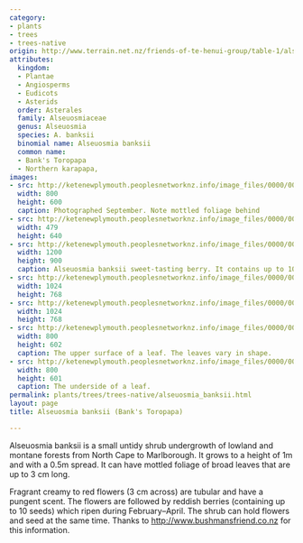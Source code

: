 ```yaml
---
category:
- plants
- trees
- trees-native
origin: http://www.terrain.net.nz/friends-of-te-henui-group/table-1/alseuosmia-banksii-bank-s-toropapa.html
attributes:
  kingdom:
  - Plantae
  - Angiosperms
  - Eudicots
  - Asterids
  order: Asterales
  family: Alseuosmiaceae
  genus: Alseuosmia
  species: A. banksii
  binomial name: Alseuosmia banksii
  common name:
  - Bank's Toropapa
  - Northern karapapa,
images:
- src: http://ketenewplymouth.peoplesnetworknz.info/image_files/0000/0005/0069/Alseuosmia_banksii__Bank_s_Toropapa_.JPG
  width: 800
  height: 600
  caption: Photographed September. Note mottled foliage behind
- src: http://ketenewplymouth.peoplesnetworknz.info/image_files/0000/0005/0074/Alseuosmia_banksii__Bank_s_Toropapa_-001.JPG
  width: 479
  height: 640
- src: http://ketenewplymouth.peoplesnetworknz.info/image_files/0000/0005/1234/Alseuosmia_banksii__Bank_s_Toropapa_-005.JPG
  width: 1200
  height: 900
  caption: Alseuosmia banksii sweet-tasting berry. It contains up to 10 seeds.
- src: http://ketenewplymouth.peoplesnetworknz.info/image_files/0000/0004/4549/Alseuosmia_banksii__Bank_s_Toropapa-006.JPG
  width: 1024
  height: 768
- src: http://ketenewplymouth.peoplesnetworknz.info/image_files/0000/0004/4564/Alseuosmia_banksii__Bank_s_Toropapa-011.JPG
  width: 1024
  height: 768
- src: http://ketenewplymouth.peoplesnetworknz.info/image_files/0000/0005/1229/Alseuosmia_banksii__Bank_s_Toropapa_-003.JPG
  width: 800
  height: 602
  caption: The upper surface of a leaf. The leaves vary in shape.
- src: http://ketenewplymouth.peoplesnetworknz.info/image_files/0000/0004/4559/Alseuosmia_banksii__Bank_s_Toropapa-010.JPG
  width: 800
  height: 601
  caption: The underside of a leaf.
permalink: plants/trees/trees-native/alseuosmia_banksii.html
layout: page
title: Alseuosmia banksii (Bank's Toropapa)

---
```

Alseuosmia banksii is a small untidy shrub undergrowth of lowland and montane forests from North Cape to Marlborough. It grows to a height of 1m and with a 0.5m spread. It can have mottled foliage of broad leaves that are up to 3 cm long.

Fragrant creamy to red flowers (3 cm across) are tubular and have a pungent scent. The flowers are followed by reddish berries (containing up to 10 seeds) which ripen during February–April. The shrub can hold flowers and seed at the same time. Thanks to <a href="http://www.bushmansfriend.co.nz" target="_blank">http://www.bushmansfriend.co.nz</a> for this information.
